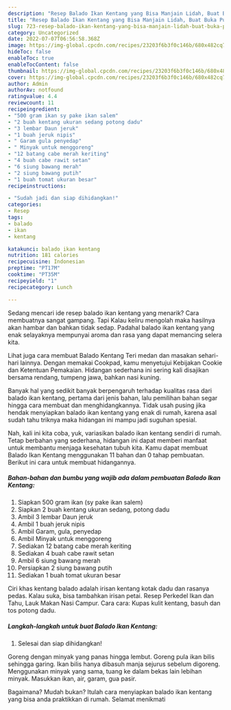 ```yaml
---
description: "Resep Balado Ikan Kentang yang Bisa Manjain Lidah, Buat Buka Puasa}"
title: "Resep Balado Ikan Kentang yang Bisa Manjain Lidah, Buat Buka Puasa}"
slug: 723-resep-balado-ikan-kentang-yang-bisa-manjain-lidah-buat-buka-puasa
category: Uncategorized
date: 2022-07-07T06:56:58.368Z
image: https://img-global.cpcdn.com/recipes/23203f6b3f0c146b/680x482cq70/balado-ikan-kentang-foto-resep-utama.jpg
hideToc: false
enableToc: true
enableTocContent: false
thumbnail: https://img-global.cpcdn.com/recipes/23203f6b3f0c146b/680x482cq70/balado-ikan-kentang-foto-resep-utama.jpg
cover: https://img-global.cpcdn.com/recipes/23203f6b3f0c146b/680x482cq70/balado-ikan-kentang-foto-resep-utama.jpg
author: Admin
authorAv: notfound
ratingvalue: 4.4
reviewcount: 11
recipeingredient:
- "500 gram ikan sy pake ikan salem"
- "2 buah kentang ukuran sedang potong dadu"
- "3 lembar Daun jeruk"
- "1 buah jeruk nipis"
- " Garam gula penyedap"
- " Minyak untuk menggoreng"
- "12 batang cabe merah keriting"
- "4 buah cabe rawit setan"
- "6 siung bawang merah"
- "2 siung bawang putih"
- "1 buah tomat ukuran besar"
recipeinstructions:

- "Sudah jadi dan siap dihidangkan!"
categories:
- Resep
tags:
- balado
- ikan
- kentang

katakunci: balado ikan kentang 
nutrition: 181 calories
recipecuisine: Indonesian
preptime: "PT17M"
cooktime: "PT35M"
recipeyield: "1"
recipecategory: Lunch

---
```



Sedang mencari ide resep balado ikan kentang yang menarik? Cara membuatnya sangat gampang. Tapi Kalau keliru mengolah maka hasilnya akan hambar dan bahkan tidak sedap. Padahal balado ikan kentang yang enak selayaknya mempunyai aroma dan rasa yang dapat memancing selera kita.


Lihat juga cara membuat Balado Kentang Teri medan dan masakan sehari-hari lainnya. Dengan memakai Cookpad, kamu menyetujui Kebijakan Cookie dan Ketentuan Pemakaian. Hidangan sederhana ini sering kali disajikan bersama rendang, tumpeng jawa, bahkan nasi kuning.

Banyak hal yang sedikit banyak berpengaruh terhadap kualitas rasa dari balado ikan kentang, pertama dari jenis bahan, lalu pemilihan bahan segar hingga cara membuat dan menghidangkannya. Tidak usah pusing jika hendak menyiapkan balado ikan kentang yang enak di rumah, karena asal sudah tahu triknya maka hidangan ini mampu jadi suguhan spesial.


Nah, kali ini kita coba, yuk, variasikan balado ikan kentang sendiri di rumah. Tetap berbahan yang sederhana, hidangan ini dapat memberi manfaat untuk membantu menjaga kesehatan tubuh kita. Kamu dapat membuat Balado Ikan Kentang menggunakan 11 bahan dan 0 tahap pembuatan. Berikut ini cara untuk membuat hidangannya.

<!--inarticleads1-->

##### Bahan-bahan dan bumbu yang wajib ada dalam pembuatan Balado Ikan Kentang:

1. Siapkan 500 gram ikan (sy pake ikan salem)
1. Siapkan 2 buah kentang ukuran sedang, potong dadu
1. Ambil 3 lembar Daun jeruk
1. Ambil 1 buah jeruk nipis
1. Ambil  Garam, gula, penyedap
1. Ambil  Minyak untuk menggoreng
1. Sediakan 12 batang cabe merah keriting
1. Sediakan 4 buah cabe rawit setan
1. Ambil 6 siung bawang merah
1. Persiapkan 2 siung bawang putih
1. Sediakan 1 buah tomat ukuran besar


Ciri khas kentang balado adalah irisan kentang kotak dadu dan rasanya pedas. Kalau suka, bisa tambahkan irisan petai. Resep Perkedel Ikan dan Tahu, Lauk Makan Nasi Campur. Cara cara: Kupas kulit kentang, basuh dan tos potong dadu. 

<!--inarticleads2-->

##### Langkah-langkah untuk buat Balado Ikan Kentang:


1. Selesai dan siap dihidangkan!

Goreng dengan minyak yang panas hingga lembut. Goreng pula ikan bilis sehingga garing. Ikan bilis hanya dibasuh manja sejurus sebelum digoreng. Menggunakan minyak yang sama, tuang ke dalam bekas lain lebihan minyak. Masukkan ikan, air, garam, gua pasir. 

Bagaimana? Mudah bukan? Itulah cara menyiapkan balado ikan kentang yang bisa anda praktikkan di rumah. Selamat menikmati
